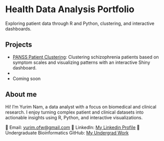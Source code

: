 # Health Data Analysis Portfolio

Exploring patient data through R and Python, clustering, and interactive dashboards.


## Projects

- [PANSS Patient Clustering](https://github.com/yurim-nam/healthlytics/blob/main/PANSS_Analysis/PANSS_Analysis_book.qmd): Clustering schizophrenia patients based on symptom scales and visualizing patterns with an interactive Shiny dashboard.
-
- Coming soon

## About me
Hi! I’m Yurim Nam, a data analyst with a focus on biomedical and clinical research. I enjoy turning complex patient and clinical datasets into actionable insights using R, Python, and interactive visualizations.

📧 Email: yurim.ofw@gmail.com
💼 LinkedIn: [My Linkedin Profile](https://www.linkedin.com/in/yurim-nam-a04248221/)
🐙 Undergraduate Bioinformatics GitHub: [My Undergrad Work](https://github.com/heidinam-sd/bimm143)
